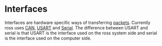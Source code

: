 # Interfaces
Interfaces are hardware specific ways of transferring [packets](../packets.md). Currently ross uses [CAN](./can.md), [USART](./usart.md) and [Serial](./serial.md). The difference between USART and serial is that USART is the interface used on the ross system side and serial is the interface used on the computer side.
